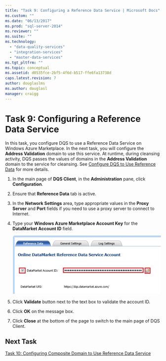 ```yaml
---
title: "Task 9: Configuring a Reference Data Service | Microsoft Docs"
ms.custom: ""
ms.date: "06/13/2017"
ms.prod: "sql-server-2014"
ms.reviewer: ""
ms.suite: ""
ms.technology: 
  - "data-quality-services"
  - "integration-services"
  - "master-data-services"
ms.tgt_pltfrm: ""
ms.topic: conceptual
ms.assetid: d0535fce-2bf5-4f6d-b517-ffe6fa13738d
caps.latest.revision: 7
author: douglaslms
ms.author: douglasl
manager: craigg
---
```

# Task 9: Configuring a Reference Data Service
  In this task, you configure DQS to use a Reference Data Service on Windows Azure Marketplace. In the next task, you will configure the **Address Validation** domain to use this service. At runtime, during cleansing activity, DQS passes the values of domains in the **Address Validation** domain to the service for cleansing. See [Configure DQS to Use Reference Data](http://msdn.microsoft.com/library/hh213070.aspx) for more details.  
  
1.  In the main page of **DQS Client**, in the **Administration** pane, click **Configuration**.  
  
2.  Ensure that **Reference Data** tab is active.  
  
3.  In the **Network Settings** area, type appropriate values in the **Proxy Server** and **Port** fields if you need to use a proxy server to connect to Internet.  
  
4.  Type your **Windows Azure Marketplace Account Key** for the **DataMarket Account ID** field.  
  
     ![Azure Data Market Reference Data Service Account](../../2014/tutorials/media/et-configuringareferencedataservice.jpg "Azure Data Market Reference Data Service Account")  
  
5.  Click **Validate** button next to the text box to validate the account ID.  
  
6.  Click **OK** on the message box.  
  
7.  Click **Close** at the bottom of the page to switch to the main page of DQS Client.  
  
## Next Task  
 [Task 10: Configuring Composite Domain to Use Reference Data Service](../../2014/tutorials/task-10-configuring-composite-domain-to-use-reference-data-service.md)  
  
  
